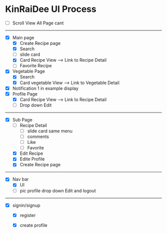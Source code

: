 # KinRaiDee UI Process         
- [ ] Scroll View All Page cant
----------------------------------------------
- [x] Main page
  - [x] Create Recipe page
  - [x] Search
  - [ ] slide card
  - [x] Card Recipe View --> Link to Recipe Detail
  - [ ] Favorite Recipe
- [x] Vegetable Page
  - [x] Search
  - [x] Card vegetable View --> Link to Vegetable Detail
- [x] Notification 1 in example display
- [x] Profile Page
  - [x] Card Recipe View --> Link to Recipe Detail
   - [ ] Drop down Edit
----------------------------------------------
- [x] Sub Page
  - [ ] Recipe Detail
    - [ ] slide card same menu
    - [ ] comments
    - [ ] Like
    - [ ] Favorite
  - [x] Edit Recipe
  - [x] Edite Profile
  - [x] Create Recipe page
----------------------------------------------
- [x] Nav bar
  - [x] UI
  - [ ] pic profile drop down Edit and logout
----------------------------------------------
- [x] signin/signup
  - [x] register
  - [x] create profile

